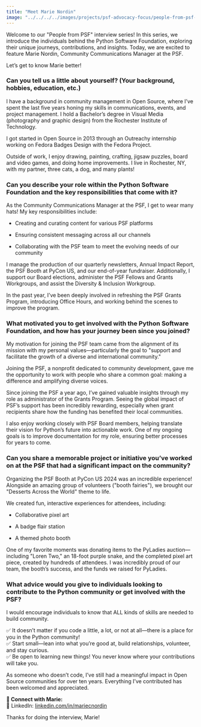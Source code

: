 ```yaml
---
title: "Meet Marie Nordin"
image: "../../../../images/projects/psf-advocacy-focus/people-from-psf-interviews/Marie.png"
---
```


Welcome to our "People from PSF" interview series! In this series, we introduce
the individuals behind the Python Software Foundation, exploring their unique
journeys, contributions, and insights. Today, we are excited to feature Marie
Nordin, Community Communications Manager at the PSF.

Let’s get to know Marie better!

### **Can you tell us a little about yourself? (Your background, hobbies, education, etc.)**

I have a background in community management in Open Source, where I’ve spent the
last five years honing my skills in communications, events, and project
management. I hold a Bachelor’s degree in Visual Media (photography and graphic
design) from the Rochester Institute of Technology.

I got started in Open Source in 2013 through an Outreachy internship working on
Fedora Badges Design with the Fedora Project.

Outside of work, I enjoy drawing, painting, crafting, jigsaw puzzles, board and
video games, and doing home improvements. I live in Rochester, NY, with my
partner, three cats, a dog, and many plants!

### **Can you describe your role within the Python Software Foundation and the key responsibilities that come with it?**

As the Community Communications Manager at the PSF, I get to wear many hats! My
key responsibilities include:

- Creating and curating content for various PSF platforms

- Ensuring consistent messaging across all our channels

- Collaborating with the PSF team to meet the evolving needs of our community

I manage the production of our quarterly newsletters, Annual Impact Report, the
PSF Booth at PyCon US, and our end-of-year fundraiser. Additionally, I support
our Board elections, administer the PSF Fellows and Grants Workgroups, and
assist the Diversity & Inclusion Workgroup.

In the past year, I’ve been deeply involved in refreshing the PSF Grants
Program, introducing Office Hours, and working behind the scenes to improve the
program.

### **What motivated you to get involved with the Python Software Foundation, and how has your journey been since you joined?**

My motivation for joining the PSF team came from the alignment of its mission
with my personal values—particularly the goal to "support and facilitate the
growth of a diverse and international community."

Joining the PSF, a nonprofit dedicated to community development, gave me the
opportunity to work with people who share a common goal: making a difference and
amplifying diverse voices.

Since joining the PSF a year ago, I’ve gained valuable insights through my role
as administrator of the Grants Program. Seeing the global impact of PSF’s
support has been incredibly rewarding, especially when grant recipients share
how the funding has benefited their local communities.

I also enjoy working closely with PSF Board members, helping translate their
vision for Python’s future into actionable work. One of my ongoing goals is to
improve documentation for my role, ensuring better processes for years to come.

### **Can you share a memorable project or initiative you’ve worked on at the PSF that had a significant impact on the community?**

Organizing the PSF Booth at PyCon US 2024 was an incredible experience!
Alongside an amazing group of volunteers ("booth fairies"), we brought our
"Desserts Across the World" theme to life.

We created fun, interactive experiences for attendees, including:

- Collaborative pixel art

- A badge flair station

- A themed photo booth

One of my favorite moments was donating items to the PyLadies auction—including
"Loren Two," an 18-foot purple snake, and the completed pixel art piece, created
by hundreds of attendees. I was incredibly proud of our team, the booth’s
success, and the funds we raised for PyLadies.

### **What advice would you give to individuals looking to contribute to the Python community or get involved with the PSF?**

I would encourage individuals to know that ALL kinds of skills are needed to
build community.

✅ It doesn’t matter if you code a little, a lot, or not at all—there is a place
for you in the Python community!  
✅ Start small—lean into what you’re good at, build relationships, volunteer,
and stay curious.  
✅ Be open to learning new things! You never know where your contributions will
take you.

As someone who doesn’t code, I’ve still had a meaningful impact in Open Source
communities for over ten years. Everything I’ve contributed has been welcomed
and appreciated.

**📌 Connect with Marie:**  
🔗 LinkedIn:
[<u>linkedin.com/in/mariecnordin</u>](https://www.linkedin.com/in/mariecnordin/)

<span class="mark">  
Thanks for doing the interview, Marie!</span>
